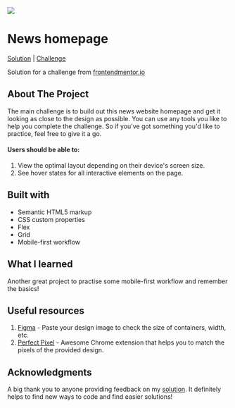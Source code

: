 <img src="https://github.com/catherineisonline/news-homepage-frontendmentor/blob/main/images/project-preview.png?raw=true"></img>

# News homepage

[Solution]("https://www.frontendmentor.io/solutions/news-homepage-Es-yC3RZgB") | [Challenge](https://www.frontendmentor.io/challenges/news-homepage-H6SWTa1MFl)

Solution for a challenge from [frontendmentor.io](https://www.frontendmentor.io/challenges/news-homepage-H6SWTa1MFl)

## About The Project

The main challenge is to build out this news website homepage and get it looking as close to the design as possible. You can use any tools you like to help you complete the challenge. So if you've got something you'd like to practice, feel free to give it a go.

#### Users should be able to:

1. View the optimal layout depending on their device's screen size.
2. See hover states for all interactive elements on the page.

## Built with

- Semantic HTML5 markup
- CSS custom properties
- Flex
- Grid
- Mobile-first workflow

## What I learned

Another great project to practise some mobile-first workflow and remember the basics!

## Useful resources

1. [Figma](https://www.figma.com/) - Paste your design image to check the size of containers, width, etc.
2. [Perfect Pixel](https://chrome.google.com/webstore/detail/perfectpixel-by-welldonec/dkaagdgjmgdmbnecmcefdhjekcoceebi) - Awesome Chrome extension that helps you to match the pixels of the provided design.

## Acknowledgments

A big thank you to anyone providing feedback on my [solution]("https://www.frontendmentor.io/solutions/news-homepage-Es-yC3RZgB"). It definitely helps to find new ways to code and find easier solutions!
